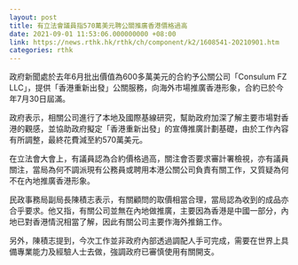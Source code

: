 ```yaml
---
layout: post
title: 有立法會議員指570萬美元聘公關推廣香港價格過高
date: 2021-09-01 11:53:06.000000000 +08:00
link: https://news.rthk.hk/rthk/ch/component/k2/1608541-20210901.htm
categories: rthk
---
```


政府新聞處於去年6月批出價值為600多萬美元的合約予公關公司「Consulum FZ LLC」，提供「香港重新出發」公關服務，向海外市場推廣香港形象，合約已於今年7月30日屆滿。

政府表示，相關公司進行了本地及國際基線研究，幫助政府加深了解主要市場對香港的觀感，並協助政府擬定「香港重新出發」的宣傳推廣計劃基礎，由於工作內容有所調整，最終花費減至約570萬美元。

在立法會大會上，有議員認為合約價格過高，關注會否要求審計署檢視，亦有議員關注，當局為何不調派現有公務員或聘用本港公關公司負責有關工作，又質疑為何不在內地推廣香港形象。

民政事務局副局長陳積志表示，有關顧問的取價相當合理，當局認為收到的成品亦合乎要求。他又指，有關公司並無在內地做推廣，主要因為香港是中國一部分，內地已對香港情況相當了解，因此有關公司主要作海外推銷工作。

另外，陳積志提到，今次工作並非政府內部透過調配人手可完成，需要在世界上具備專業能力及經驗人士去做，強調政府已審慎使用有關開支。

